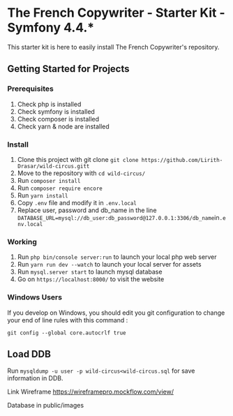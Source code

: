 # The French Copywriter - Starter Kit - Symfony 4.4.\*

This starter kit is here to easily install The French Copywriter's repository.

## Getting Started for Projects

### Prerequisites

1. Check php is installed
2. Check symfony is installed
3. Check composer is installed
4. Check yarn & node are installed

### Install

1. Clone this project with git clone `git clone https://github.com/Lirith-Drasar/wild-circus.gitt`
2. Move to the repository with `cd wild-circus/`
3. Run `composer install`
4. Run `composer require encore`
5. Run `yarn install`
6. Copy `.env` file and modify it in `.env.local`
7. Replace user, password and db_name in the line `DATABASE_URL=mysql://db_user:db_password@127.0.0.1:3306/db_name`in`.env.local` 

### Working

1. Run `php bin/console server:run` to launch your local php web server
2. Run `yarn run dev --watch` to launch your local server for assets
3. Run `mysql.server start` to launch mysql database
4. Go on `https://localhost:8000/` to visit the website

### Windows Users

If you develop on Windows, you should edit you git configuration to change your end of line rules with this command :

`git config --global core.autocrlf true`

## Load DDB

Run `mysqldump -u user -p wild-circus<wild-circus.sql`  for save information in DDB. 




Link Wireframe  https://wireframepro.mockflow.com/view/ 

Database in public/images